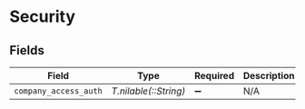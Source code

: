 # Security


## Fields

| Field                 | Type                  | Required              | Description           |
| --------------------- | --------------------- | --------------------- | --------------------- |
| `company_access_auth` | *T.nilable(::String)* | :heavy_minus_sign:    | N/A                   |